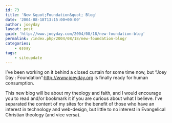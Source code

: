 ```yaml
---
id: 73
title: 'New &quot;Foundation&quot; Blog'
date: '2004-08-18T13:15:00+00:00'
author: joeyday
layout: post
guid: 'http://www.joeyday.com/2004/08/18/new-foundation-blog'
permalink: /index.php/2004/08/18/new-foundation-blog/
categories:
    - essay
tags:
    - siteupdate
---
```


I’ve been working on it behind a closed curtain for some time now, but “Joey Day : Foundation”:http://www.joeyday.org is finally ready for human consumption.

This new blog will be about my theology and faith, and I would encourage you to read and/or bookmark it if you are curious about what I believe. I’ve separated the content of my sites for the benefit of those who have an interest in technology and web-design, but little to no interest in Evangelical Christian theology (and vice versa).